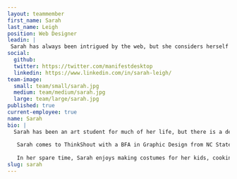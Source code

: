 ```yaml
---
layout: teammember
first_name: Sarah
last_name: Leigh
position: Web Designer
leadin: |
 Sarah has always been intrigued by the web, but she considers herself an art student, first and foremost.
social:
  github: 
  twitter: https://twitter.com/manifestdesktop
  linkedin: https://www.linkedin.com/in/sarah-leigh/
team-image:
  small: team/small/sarah.jpg
  medium: team/medium/sarah.jpg
  large: team/large/sarah.jpg
published: true
current-employee: true
name: Sarah
bio: |
  Sarah has been an art student for much of her life, but there is a definite distinction between art and design. To put it in her own words, "design needs to communicate." She finds the union of visual and written communication in graphic design to be a powerful force. It's a mindset we welcome here at ThinkShout, where the work of mission-driven organizations needs to be conveyed to potential supporters in a succinct but evocative manner.
   
   Sarah comes to ThinkShout with a BFA in Graphic Design from NC State University. It was there that she got into typography, and has been a self-proclaimed design nerd ever since! She has been designing professionally since 2008, most recently in the healthcare field. Not only does she bring a passion for design to ThinkShout, but Sarah was publishing web pages as early as age 9. If that doesn't impress you, perhaps the fact that she drove and camped across the country solo will?
   
   In her spare time, Sarah enjoys making costumes for her kids, cooking, vintage store digging, and making mixtapes for her friends (and coworkers!)
slug: sarah
---
```

